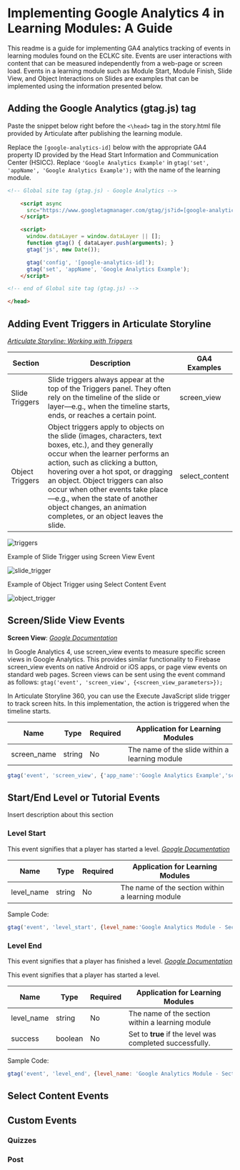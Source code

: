 # Implementing Google Analytics 4 in Learning Modules: A Guide

This readme is a guide for implementing GA4 analytics tracking of events in learning modules found on the ECLKC site. Events are user interactions with content that can be measured independently from a web-page or screen load. Events in a learning module such as Module Start, Module Finish, Slide View, and Object Interactions on Slides are examples that can be implemented using the information presented below.

## Adding the Google Analytics (gtag.js) tag

Paste the snippet below right before the `<\head>` tag in the story.html file provided by Articulate after publishing the learning module.

Replace the `[google-analytics-id]` below with the appropriate GA4 property ID provided by the Head Start Information and Communication Center (HSICC). Replace `'Google Analytics Example'` in `gtag('set', 'appName', 'Google Analytics Example');` with the name of the learning module.

```html
<!-- Global site tag (gtag.js) - Google Analytics -->

    <script async
      src="https://www.googletagmanager.com/gtag/js?id=[google-analytics-id]">
    </script>

    <script>
      window.dataLayer = window.dataLayer || [];
      function gtag() { dataLayer.push(arguments); }
      gtag('js', new Date());

      gtag('config', '[google-analytics-id]');
      gtag('set', 'appName', 'Google Analytics Example');
    </script>

<!-- end of Global site tag (gtag.js) -->

</head>
```

## Adding Event Triggers in Articulate Storyline

*[Articulate Storyline: Working with Triggers](https://community.articulate.com/articles/articulate-storyline-360-user-guide-how-to-work-with-triggers)*

|Section|Description|GA4 Examples|
|---------|---------|---------|
|Slide Triggers|Slide triggers always appear at the top of the Triggers panel. They often rely on the timeline of the slide or layer—e.g., when the timeline starts, ends, or reaches a certain point.|screen_view|*
|Object Triggers|Object triggers apply to objects on the slide (images, characters, text boxes, etc.), and they generally occur when the learner performs an action, such as clicking a button, hovering over a hot spot, or dragging an object. Object triggers can also occur when other events take place—e.g., when the state of another object changes, an animation completes, or an object leaves the slide.|select_content|

![triggers](https://user-images.githubusercontent.com/76028080/122458959-60b16700-cf7e-11eb-8aa1-176f3cd526a9.png)

Example of Slide Trigger using Screen View Event

![slide_trigger](https://user-images.githubusercontent.com/76028080/122459085-80488f80-cf7e-11eb-9e12-34f923c0f57f.jpg)

Example of Object Trigger using Select Content Event

![object_trigger](https://user-images.githubusercontent.com/76028080/122459097-83438000-cf7e-11eb-9a99-68cb14feadee.jpg)

## Screen/Slide View Events

**Screen View**: *[Google Documentation](https://developers.google.com/gtagjs/reference/event#screen_view)*

In Google Analytics 4, use screen_view events to measure specific screen views in Google Analytics. This provides similar functionality to Firebase screen_view events on native Android or iOS apps, or page view events on standard web pages.
Screen views can be sent using the event command as follows:
`gtag('event', 'screen_view', {<screen_view_parameters>});`

In Articulate Storyline 360, you can use the Execute JavaScript slide trigger to track screen hits. In this implementation, the action is triggered when the timeline starts.

| Name       | Type   | Required | Application for Learning Modules                 |
|------------|--------|----------|--------------------------------------------------|
| screen_name | string | No       | The name of the slide within a learning module |

```javascript
gtag('event', 'screen_view', {'app_name':'Google Analytics Example','screen_name': 'Welcome'});
```

## Start/End Level or Tutorial Events

Insert description about this section

### **Level Start**

This event signifies that a player has started a level. *[Google Documentation](https://developers.google.com/gtagjs/reference/ga4-events#level_start)*

| Name       | Type   | Required | Application for Learning Modules                 |
|------------|--------|----------|--------------------------------------------------|
| level_name | string | No       | The name of the section within a learning module |

Sample Code:

```javascript
gtag('event', 'level_start', {level_name:'Google Analytics Module - Section One'});
```

### **Level End**

This event signifies that a player has finished a level. *[Google Documentation](https://developers.google.com/gtagjs/reference/ga4-events#level_end)*

This event signifies that a player has started a level.

| Name       | Type   | Required | Application for Learning Modules                                      |
|------------|--------|----------|--------------------------------------------------|
| level_name | string | No | The name of the section within a learning module |
| success | boolean | No | Set to **true** if the level was completed successfully. |

Sample Code:

```javascript
gtag('event', 'level_end', {level_name: 'Google Analytics Module - Section One', success: true,});
```

## Select Content Events

## Custom Events

### Quizzes

### Post

